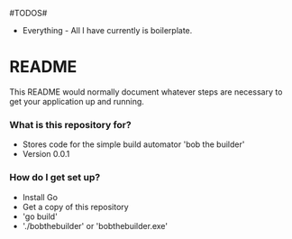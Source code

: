#TODOS#
 - Everything - All I have currently is boilerplate.


# README #

This README would normally document whatever steps are necessary to get your application up and running.

### What is this repository for? ###

* Stores code for the simple build automator 'bob the builder'
* Version 0.0.1

### How do I get set up? ###

* Install Go
* Get a copy of this repository
* 'go build'
* './bobthebuilder' or 'bobthebuilder.exe'
